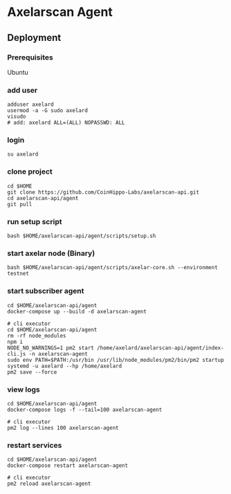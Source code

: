 # Axelarscan Agent

## Deployment
### Prerequisites
Ubuntu

### add user
```
adduser axelard
usermod -a -G sudo axelard
visudo
# add: axelard ALL=(ALL) NOPASSWD: ALL
```
### login
```
su axelard
```
### clone project
```
cd $HOME
git clone https://github.com/CoinHippo-Labs/axelarscan-api.git
cd axelarscan-api/agent
git pull
```
### run setup script
```
bash $HOME/axelarscan-api/agent/scripts/setup.sh
```

### start axelar node (Binary)
```
bash $HOME/axelarscan-api/agent/scripts/axelar-core.sh --environment testnet
```
### start subscriber agent
```
cd $HOME/axelarscan-api/agent
docker-compose up --build -d axelarscan-agent

# cli executor
cd $HOME/axelarscan-api/agent
rm -rf node_modules
npm i
NODE_NO_WARNINGS=1 pm2 start /home/axelard/axelarscan-api/agent/index-cli.js -n axelarscan-agent
sudo env PATH=$PATH:/usr/bin /usr/lib/node_modules/pm2/bin/pm2 startup systemd -u axelard --hp /home/axelard
pm2 save --force
```
### view logs
```
cd $HOME/axelarscan-api/agent
docker-compose logs -f --tail=100 axelarscan-agent

# cli executor
pm2 log --lines 100 axelarscan-agent
```
### restart services
```
cd $HOME/axelarscan-api/agent
docker-compose restart axelarscan-agent

# cli executor
pm2 reload axelarscan-agent
```

